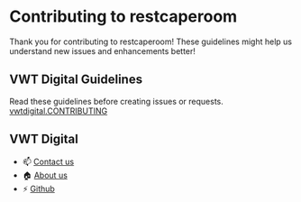 # Contributing to restcaperoom
Thank you for contributing to restcaperoom! These guidelines might help us understand new issues and enhancements better!

## VWT Digital Guidelines
Read these guidelines before creating issues or requests.
[vwtdigital.CONTRIBUTING](https://github.com/vwt-digital/operational-data-hub/blob/develop/vwtdigital.CONTRIBUTING.md)

## VWT Digital
- :mailbox: [Contact us](https://vwt-digital.github.io/#contact)
- :house: [About us](https://vwt-digital.github.io/)
- :zap: [Github](https://github.com/vwt-digital)
